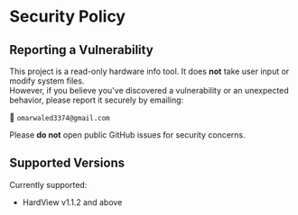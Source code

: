 # Security Policy

## Reporting a Vulnerability

This project is a read-only hardware info tool. It does **not** take user input or modify system files.  
However, if you believe you've discovered a vulnerability or an unexpected behavior, please report it securely by emailing:

📧 `omarwaled3374@gmail.com` 

Please **do not** open public GitHub issues for security concerns.

## Supported Versions

Currently supported:
- HardView v1.1.2 and above 
